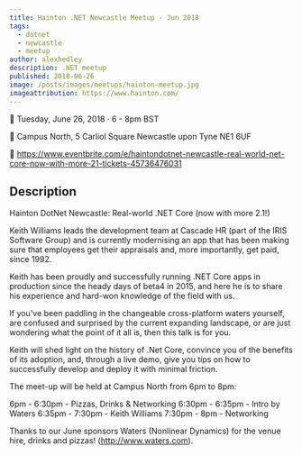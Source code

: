 ```yaml
---
title: Hainton .NET Newcastle Meetup - Jun 2018
tags:
  - dotnet
  - newcastle
  - meetup
author: alexhedley
description: .NET meetup
published: 2018-06-26
image: /posts/images/meetups/hainton-meetup.jpg
imageattribution: https://www.hainton.com/
---
```


<!-- # Hainton DotNet Newcastle: Real-world .NET Core (now with more 2.1!) -->

📅 Tuesday, June 26, 2018 · 6 - 8pm BST

📍 Campus North, 5 Carliol Square Newcastle upon Tyne NE1 6UF

🔗 https://www.eventbrite.com/e/haintondotnet-newcastle-real-world-net-core-now-with-more-21-tickets-45736476031

## Description

Hainton DotNet Newcastle: Real-world .NET Core (now with more 2.1!)

Keith Williams leads the development team at Cascade HR (part of the IRIS Software Group) and is currently modernising an app that has been making sure that employees get their appraisals and, more importantly, get paid, since 1992.

Keith has been proudly and successfully running .NET Core apps in production since the heady days of beta4 in 2015, and here he is to share his experience and hard-won knowledge of the field with us.

If you've been paddling in the changeable cross-platform waters yourself, are confused and surprised by the current expanding landscape, or are just wondering what the point of it all is, then this talk is for you.

Keith will shed light on the history of .Net Core, convince you of the benefits of its adoption, and, through a live demo, give you tips on how to successfully develop and deploy it with minimal friction.

The meet-up will be held at Campus North from 6pm to 8pm:

6pm - 6:30pm - Pizzas, Drinks & Networking
6:30pm - 6:35pm - Intro by Waters
6:35pm - 7:30pm - Keith Williams
7:30pm - 8pm - Networking

Thanks to our June sponsors Waters (Nonlinear Dynamics) for the venue hire, drinks and pizzas!
(http://www.waters.com).
